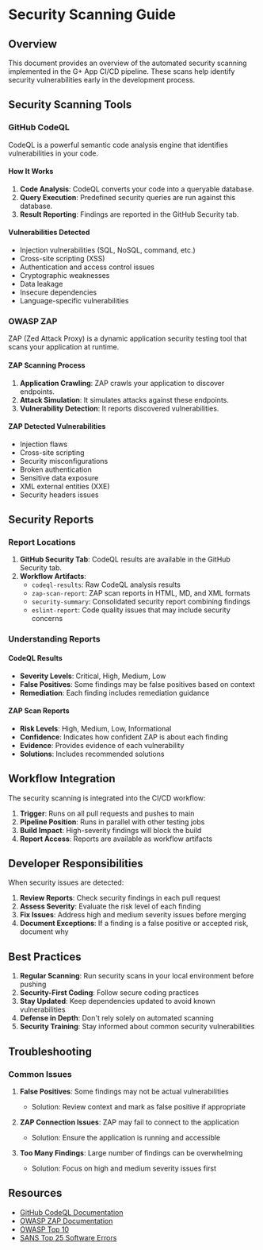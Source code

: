 # Security Scanning Guide

## Overview

This document provides an overview of the automated security scanning implemented in the G+ App CI/CD pipeline. These scans help identify security vulnerabilities early in the development process.

## Security Scanning Tools

### GitHub CodeQL

CodeQL is a powerful semantic code analysis engine that identifies vulnerabilities in your code.

#### How It Works

1. **Code Analysis**: CodeQL converts your code into a queryable database.
2. **Query Execution**: Predefined security queries are run against this database.
3. **Result Reporting**: Findings are reported in the GitHub Security tab.

#### Vulnerabilities Detected

- Injection vulnerabilities (SQL, NoSQL, command, etc.)
- Cross-site scripting (XSS)
- Authentication and access control issues
- Cryptographic weaknesses
- Data leakage
- Insecure dependencies
- Language-specific vulnerabilities

### OWASP ZAP

ZAP (Zed Attack Proxy) is a dynamic application security testing tool that scans your application at runtime.

#### ZAP Scanning Process

1. **Application Crawling**: ZAP crawls your application to discover endpoints.
2. **Attack Simulation**: It simulates attacks against these endpoints.
3. **Vulnerability Detection**: It reports discovered vulnerabilities.

#### ZAP Detected Vulnerabilities

- Injection flaws
- Cross-site scripting
- Security misconfigurations
- Broken authentication
- Sensitive data exposure
- XML external entities (XXE)
- Security headers issues

## Security Reports

### Report Locations

1. **GitHub Security Tab**: CodeQL results are available in the GitHub Security tab.
2. **Workflow Artifacts**:
   - `codeql-results`: Raw CodeQL analysis results
   - `zap-scan-report`: ZAP scan reports in HTML, MD, and XML formats
   - `security-summary`: Consolidated security report combining findings
   - `eslint-report`: Code quality issues that may include security concerns

### Understanding Reports

#### CodeQL Results

- **Severity Levels**: Critical, High, Medium, Low
- **False Positives**: Some findings may be false positives based on context
- **Remediation**: Each finding includes remediation guidance

#### ZAP Scan Reports

- **Risk Levels**: High, Medium, Low, Informational
- **Confidence**: Indicates how confident ZAP is about each finding
- **Evidence**: Provides evidence of each vulnerability
- **Solutions**: Includes recommended solutions

## Workflow Integration

The security scanning is integrated into the CI/CD workflow:

1. **Trigger**: Runs on all pull requests and pushes to main
2. **Pipeline Position**: Runs in parallel with other testing jobs
3. **Build Impact**: High-severity findings will block the build
4. **Report Access**: Reports are available as workflow artifacts

## Developer Responsibilities

When security issues are detected:

1. **Review Reports**: Check security findings in each pull request
2. **Assess Severity**: Evaluate the risk level of each finding
3. **Fix Issues**: Address high and medium severity issues before merging
4. **Document Exceptions**: If a finding is a false positive or accepted risk, document why

## Best Practices

1. **Regular Scanning**: Run security scans in your local environment before pushing
2. **Security-First Coding**: Follow secure coding practices
3. **Stay Updated**: Keep dependencies updated to avoid known vulnerabilities
4. **Defense in Depth**: Don't rely solely on automated scanning
5. **Security Training**: Stay informed about common security vulnerabilities

## Troubleshooting

### Common Issues

1. **False Positives**: Some findings may not be actual vulnerabilities
   - Solution: Review context and mark as false positive if appropriate

2. **ZAP Connection Issues**: ZAP may fail to connect to the application
   - Solution: Ensure the application is running and accessible

3. **Too Many Findings**: Large number of findings can be overwhelming
   - Solution: Focus on high and medium severity issues first

## Resources

- [GitHub CodeQL Documentation](https://codeql.github.com/docs/)
- [OWASP ZAP Documentation](https://www.zaproxy.org/docs/)
- [OWASP Top 10](https://owasp.org/www-project-top-ten/)
- [SANS Top 25 Software Errors](https://www.sans.org/top25-software-errors/)